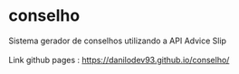 # conselho
Sistema gerador de conselhos utilizando a API Advice Slip
</br></br>
Link github pages : https://danilodev93.github.io/conselho/
